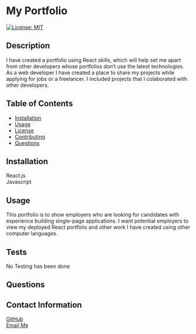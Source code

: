 # My Portfolio
<!-- license badge -->
[![License: MIT](https://img.shields.io/badge/License-MIT-yellow.svg)](https://opensource.org/licenses/MIT)

## Description


I have created a portfolio using React skills, which will help set me apart from other developers whose portfolios don’t use the latest technologies. As a web developer I have created a place to share my projects while applying for jobs or a freelancer. I included projects that I colaborated with other developers.

## Table of Contents
* [Installation](#Installation)
* [Usage](#Usage)
* [License](#License)
* [Contributing](#Contributing)
* [Questions](#Questions)



 ## Installation

 React.js\
Javascript


## Usage
This portfolio is to show employers who are looking for candidates with experience building single-page applications. I want potential employers to view my deployed React portfolio and other work I have created using other computer languages.
 


## Tests 
No Testing has been done

## Questions



## Contact Information

[GitHub](https://github.com/SheriB7)\
[Email Me](Sherib70@gmail.com)
